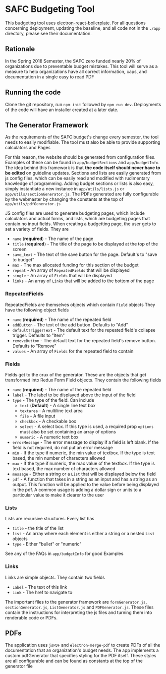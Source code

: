 # SAFC Budgeting Tool

This budgeting tool uses [electron-react-boilerplate](https://github.com/chentsulin/electron-react-boilerplate). For all questions concerning deployment, updating the baseline, and all code not in the `./app` directory, please see their documentation.

## Rationale
In the Spring 2018 Semester, the SAFC zero funded nearly 20% of organizations due to preventable budget mistakes. This tool will serve as a measure to help organizations have all correct information, caps, and documentation in a single easy to read PDF

## Running the code
Clone the git repository, run `npm init` followed by `npm run dev`. Deployments of the code will have an installer created at a later date.

## The Generator Framework
As the requirements of the SAFC budget's change every semester, the tool needs to easily modifiable. The tool must also be able to provide supporting calculators and Pages

For this reason, the website should be generated from configuration files. Examples of these can be found in `app/budgetSections` and `app/budgetInfo`. The idea behind this framework is that **the code itself should never have to be edited** on guideline updates. Sections and lists are easily generated from js config files, which can be easily read and modified with rudimentary knowledge of programming. Adding budget sections or lists is also easy, simply instantiate a new instance in `app/utils/lists.js` or `app/utils/sectionGenerator.js`. The PDFs generated are fully configurable by the webmaster by changing the constants at the top of `app/utils/pdfGenerator.js`

JS config files are used to generate budgeting pages, which include calculators and actual forms, and lists, which are budgeting pages that contain no input fields. When creating a budgetting page, the user gets to set a variety of fields. They are
* `name` (**required**) - The name of the page
* `title` (**required**) - The title of the page to be displayed at the top of the screen
* `save_text` - The text of the save button for the page. Default's to "save to budget"
* `max` - The max allocated funding for this section of the budget
* `repeat` - An array of `RepeatedFields` that will be displayed
* `single` - An array of `Fields` that will be displayed
* `links` - An array of `Links` that will be added to the bottom of the page

### RepeatedFields
RepeatedFields are themselves objects which contain `Field` objects
They have the following object fields
* `name` (**required**) - The name of the repeated field
* `addButton` - The text of the add button. Defaults to "Add"
* `defaultTriggerText` - The default text for the repeated field's collapse trigger. Defaults to "Item"
* `removeButton` - The default text for the repeated field's remove button. Defaults to "Remove"
* `values` - An array of `Fields` for the repeated field to contain

### Fields
Fields get to the crux of the generator. These are the objects that get transformed into Redux Form Field objects. They contain the following fields
* `name` (**required**) - The name of the repeated field
* `label` - The label to be displayed above the input of the field
* `type` - The type of the field. Can include
  * `text` (**Default**) - A single line text box
  * `textarea` - A multiline text area
  * `file` - A file input
  * `checkbox` - A checkable box
  * `select` - A select box. If this type is used, a required prop `options` must also be set containing an array of options
  * `numeric` - A numeric text box
* `errorMessage` - The error message to display if a field is left blank. If the field is not required, do not put an error message
* `min` - If the type if numeric, the min value of textbox. If the type is text based, the min number of characters allowed
* `max` - If the type if numeric, the max value of the textbox. If the type is text based, the max number of characters allowed
* `message` - Either a string or a `List` that will be displayed below the field
* `pdf` - A function that takes in a string as an input and has a string as an output. This function will be applied to the value before being displayed in the pdf. A common usage is adding a dollar sign or units to a particular value to make it clearer to the user

### Lists
Lists are recursive structures. Every list has
* `title` - the title of the list
* `list` - An array where each element is either a string or a nested `List` objects
* `type` - Either "bullet" or "numeric"

See any of the FAQs in `app/budgetInfo` for good Examples

### Links
Links are simple objects. They contain two fields
* `Label` - The text of this link
* `Link` - The href to navigate to


The important files to the generator framework are `formGenerator.js`, `sectionGenerator.js`, `ListGenerator.js` and `PDFGenerator.js`. These files contain the instructions for interpreting the js files and turning them into renderable code or PDFs.

## PDFs
The application uses `jsPDF` and `electron-merge-pdf` to create PDFs of all the documentation that an organization's budget needs. The app implements a custom pdfGenerator that specifies styling for the PDF itself. These styles are all configurable and can be found as constants at the top of the generator file
